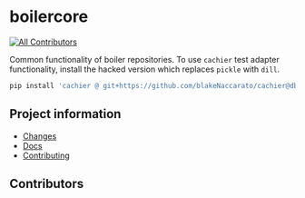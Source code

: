 # boilercore

[![All Contributors](https://img.shields.io/github/all-contributors/softboiler/boilercore?color=ee8449&style=flat-square)](#contributors)

Common functionality of boiler repositories. To use `cachier` test adapter
functionality, install the hacked version which replaces `pickle` with `dill`.

```PowerShell
pip install 'cachier @ git+https://github.com/blakeNaccarato/cachier@db7f394a553a90944ca25c2d687771006e77a024'
```

## Project information

- [Changes](<https://softboiler.github.io/boilercore/changelog.html>)
- [Docs](<https://softboiler.github.io/boilercore>)
- [Contributing](<https://softboiler.github.io/boilercore/contributing.html>)

## Contributors

<!-- ALL-CONTRIBUTORS-LIST:START - Do not remove or modify this section -->
<!-- ALL-CONTRIBUTORS-LIST:END -->
